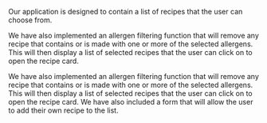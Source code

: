 Our application is designed to contain a list of recipes that the user can choose from.


We have also implemented an allergen filtering function that will remove any recipe that contains or is made with one or more of the selected allergens. This will then display a list of selected recipes that the user can click on to open the recipe card.

We have also implemented an allergen filtering function that will remove any recipe that contains or is made with one or more of the selected allergens. This will then display a list of selected recipes that the user can click on to open the recipe card.
We have also included a form that will allow the user to add their own recipe to the list.

